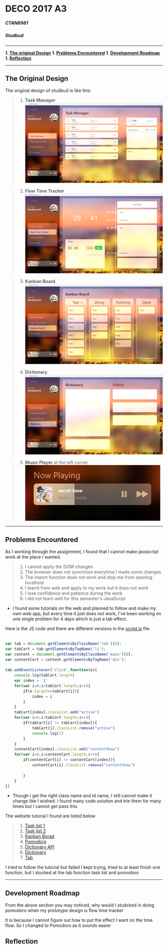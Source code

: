 # DECO 2017 A3
##### **CTAN8981** 
##### Studbud

---

**1. [The original Design](#the-original-design)**
**1. [Problems Encountered](#problems-encountered)**
**1. [Development Roadmap](#development-roadmap)**
**1. [Reflection](#reflection)**

---

## The Original Design

The original design of studbud is like this:

>1. **Task Manager**
>![taskManager](img/taskManager.png "taskManager")

>2. **Flow Time Tracker**
![flowTimeTracker](img/flowTimeTracker.png "flowTimeTracker")

>3. **Kanban Board**
>![kanbanBoard](img/kanbanBoard.png "kanbanBoard")

>4. **Dictionary**
>![dictionary](img/dictionary.png "dictionary")

>5. **Music Player** at the left corner
>![music](img/Music.png "music")

---

## Problems Encountered

As I working through the assignment, I found that I cannot make javascript work at the place I wanted.

>1. I cannot apply the DOM changes
>1. The browser does not syncrinize everytime I made some changes
>1. The import function does not work and stop me from opening localhost
>1. I learnt from web and apply to my work but it does not work
>1. I lose confidence and patience during the work
>1. I did not learn well for this semester's JavaScript


* I found some tutorials on the web and planned to follow and make my own web app, but every time it just does not work, I've been working on one single problem for 4 days which is just a tab effect.

Here is the JS code and there are different versions in the [script.js](/public/script.js) file

```javascript

var tab = document.getElementsByClassName('tab')[0];
var tabCart = tab.getElementsByTagName('li');
var content = document.getElementsByClassName('main')[0];
var contentCart = content.getElementsByTagName('div');

tab.addEventListener('click',function(e){
    console.log(tabCart.length)
    var index = '1'
    for(var i=0;i<tabCart.length;i++){
        if(e.target==tabCart[i]){
            index = i
        }
    }
    tabCart[index].classList.add("active")
    for(var i=0;i<tabCart.length;i++){
        if(tabCart[i] != tabCart[index]){
            tabCart[i].classList.remove("active")
            console.log(1)
        }
    }
    contentCart[index].classList.add("contentShow")
    for(var i=0;i<contentCart.length;i++){
        if(contentCart[i] != contentCart[index]){
            contentCart[i].classList.remove("contentShow")
            
        }
    }
})

```

* Though I get the right class name and Id name, I still cannot make it change like I wished. I found many code solution and trie them for many times but I cannot get pass this

The website tutorial I found are listed below
>1. [Task list 1](https://freshman.tech/todo-list/)
>1. [Task list 2](https://thecodingpie.medium.com/how-to-build-a-todo-list-app-with-javascript-and-local-storage-a884f4ea3ec)
>1. [Kanban Borad](https://www.cssscript.com/draggable-kanban-board/)
>1. [Pomodoro](https://freshman.tech/pomodoro-timer/)
>1. [Dictionary API](https://www.youtube.com/watch?v=qWjEUO8C3LY)
>1. [Dictionary](https://www.makeuseof.com/build-dictionary-app-using-javascript/)
>1. [Tab](https://blog.csdn.net/qq_15096707/article/details/50605671)

I tried to follow the tutorial but failed
I kept trying, tried to at least finish one function, but I stucked at the tab function task list and pomodoro

---

## Development Roadmap

From the above section you may noticed, why would I studcked in doing pomodoro when my prototype design is flow time tracker

It is because I cannot figure out how to put the effect I want on the time flow. So I changed to Pomodoro as it sounds easier



## Reflection
